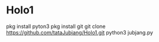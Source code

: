 # Holo1
pkg install pyton3
pkg install git
git clone https://github.com/tataJubjang/Holo1.git
python3 jubjang.py 
